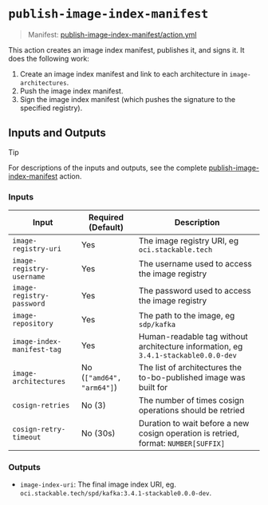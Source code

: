 # `publish-image-index-manifest`

> Manifest: [publish-image-index-manifest/action.yml][publish-image-index-manifest]

This action creates an image index manifest, publishes it, and signs it. It does the following work:

1. Create an image index manifest and link to each architecture in `image-architectures`.
2. Push the image index manifest.
3. Sign the image index manifest (which pushes the signature to the specified registry).

## Inputs and Outputs

> [!TIP]
> For descriptions of the inputs and outputs, see the complete [publish-image-index-manifest] action.

### Inputs

| Input                      | Required (Default)        | Description                                                                         |
| -------------------------- | ------------------------- | ----------------------------------------------------------------------------------- |
| `image-registry-uri`       | Yes                       | The image registry URI, eg `oci.stackable.tech`                                     |
| `image-registry-username`  | Yes                       | The username used to access the image registry                                      |
| `image-registry-password`  | Yes                       | The password used to access the image registry                                      |
| `image-repository`         | Yes                       | The path to the image, eg `sdp/kafka`                                               |
| `image-index-manifest-tag` | Yes                       | Human-readable tag without architecture information, eg `3.4.1-stackable0.0.0-dev`  |
| `image-architectures`      | No (`["amd64", "arm64"]`) | The list of architectures the to-bo-published image was built for                   |
| `cosign-retries`           | No (3)                    | The number of times cosign operations should be retried                             |
| `cosign-retry-timeout`     | No (30s)                  | Duration to wait before a new cosign operation is retried, format: `NUMBER[SUFFIX]` |

### Outputs

- `image-index-uri`: The final image index URI, eg. `oci.stackable.tech/spd/kafka:3.4.1-stackable0.0.0-dev`.

[publish-image-index-manifest]: ./action.yaml
